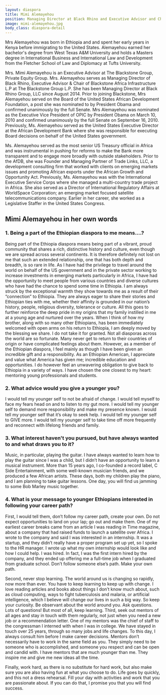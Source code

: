 ```yaml
---
layout: diaspora
title: Mimi Alemayehou 
position: Managing Director at Black Rhino and Executive Advisor and Chair of Blackstone Africa Infrastructure LP
image: mimi-alemayehou.jpg
body_class: diaspora-detail
---
```


Mrs Alemayehou was born in Ethiopia and and spent her early years in Kenya before immigrating to the United States. Alemayehou earned her bachelor's degree from West Texas A&M University and holds a Masters degree in International Business and International Law and Development from the Fletcher School of Law and Diplomacy at Tufts University. 

Mrs. Mimi Alemayehou is an Executive Advisor at The Blackstone Group, Private Equity Group. Mrs. Alemayehou serves as Managing Director of Black Rhino, Executive Advisor & Chair of Blackstone Africa Infrastructure L.P at The Blackstone Group L.P. She has been Managing Director at Black Rhino Group, LLC since August 2014. Prior to joining Blackstone, Mrs Alemayehou served on the Board of the United States African Development Foundation, a post she was nominated to by President Obama and confirmed unanimously by the full Senate. Mrs Alemayehou was nominated as the Executive Vice President of OPIC by President Obama on March 10, 2010 and confirmed unanimously by the full Senate on September 16, 2010. Previously, Ms. Alemayehou served as the United States Executive Director at the African Development Bank where she was responsible for executing Board decisions on behalf of the United States government. 

Ms. Alemayehou served as the most senior US Treasury official in Africa and was instrumental in pushing for reforms to make the Bank more transparent and to engage more broadly with outside stakeholders. Prior to the AfDB, she was Founder and Managing Partner of Trade Links, LLC, a development consulting firm that worked with clients on emerging markets issues and promoting African exports under the African Growth and Opportunity Act. Previously, Ms. Alemayehou was with the International Executive Service Corps where she managed a multi-country trade project in Africa. She also served as a Director of International Regulatory Affairs at WorldSpace Corporation; an emerging market focused satellite telecommunications company. Earlier in her career, she worked as a Legislative Staffer in the United States Congress.

## Mimi Alemayehou in her own words

### 1.	Being a part of the Ethiopian diaspora to me means....?
Being part of the Ethiopia diaspora means being part of a vibrant, proud community that shares a rich, distinctive history and culture, even though we are spread across several continents. It is therefore definitely not lost on me that such an extended relationship, one that has both depth and breadth, is so rare in life. As I have had the privilege to travel around the world on behalf of the US government and in the private sector working to increase investments in emerging markets particularly in Africa, I have had the opportunity to meet people from various countries and diverse cultures who have had the chance to spend some time in Ethiopia. I am always struck by the exceptional warmth they show towards me as a result of their “connection” to Ethiopia. They are always eager to share their stories and Ethiopian ties with me, whether their affinity is grounded in our nation’s history, people, religious diversity, tolerance or culture. All this goes to further reinforce the deep pride in my origins that my family instilled in me at a young age and nurtured over the years. When I think of how my brother, along with so many other Ethiopians, has been immediately welcomed with open arms on his return to Ethiopia, I am deeply moved by the blessing we share. I do not take it for granted. Not all diasporas across the world are so fortunate. Many never get to return to their countries of origin or have complicated feelings about them.  However, as a member of the Ethiopian diaspora, I feel mainly as though I have been given an incredible gift and a responsibility. As an Ethiopian American, I appreciate and value what America has given me; incredible education and opportunities. I do however feel an unwavering obligation to give back to Ethiopia in a variety of ways. I have chosen the one closest to my heart: mentoring young professionals and students. 

### 2.	What advice would you give a younger you?
I would tell my younger self to not be afraid of change.  I would tell myself to face my fears head on and to listen to my gut more.  I would tell my younger self to demand more responsibility and make my presence known.  I would tell my younger self that it’s okay to seek help.  I would tell my younger self to GIVE more. I would tell my younger self to take time off more frequently and reconnect with lifelong friends and family.  

### 3.	What interest haven't you pursued, but have always wanted to and what draws you to it? 
Music, in particular, playing the guitar. I have always wanted to learn how to play the guitar since I was a child, but I didn’t have an opportunity to learn a musical instrument. More than 15 years ago, I co-founded a record label, C Side Entertainment, with some well-known musician friends, and we produced a few African artists.   These days, both my children play the piano, and I am planning to take guitar lessons. One day, you will find us jamming to some Bob Marley music together.  

### 4.	What is your message to younger Ethiopians interested in following your career path?
First, I would tell them, don’t follow my career path, create your own. Do not expect opportunities to land on your lap; go out and make them. One of my earliest career breaks came from an article I was reading in Time magazine, about a company that had raised funds to launch a satellite over Africa. I wrote to the company and said I was interested in an internship. It was a startup, and they didn’t really have a proper program set up yet, so I spoke to the HR manager. I wrote up what my own internship would look like and how I could help. I was hired. In fact, I was the first intern hired by the company, and they ended up offering me a full-time job when I graduated from graduate school. Don’t follow someone else’s path. Make your own path.

Second, never stop learning. The world around us is changing so rapidly, now more than ever.  You have to keep learning to keep up with change. I love reading articles and books about things I don’t know much about, such as cloud computing, ways to fight tuberculosis and malaria, or artificial intelligence, which I believe will change our lives in such a big way. So keep your curiosity. Be observant about the world around you. Ask questions. Lots of questions! But most of all, keep learning. 
Third, seek out mentors of all ages and stay in touch with them regularly, not just when you need a new job or a recommendation letter. One of my mentors was the chief of staff to the congressman I interned with when I was in college. We have stayed in touch over 25 years, through so many jobs and life changes. To this day, I always consult him before I make career decisions. Mentors don’t necessarily have to work in the same field as you. They simply need to be someone who is accomplished, and someone you respect and can be open and candid with. I have mentors that are much younger than me. They inspire me and give me new ideas all the time.  

Finally, work hard, as there is no substitute for hard work, but also make sure you are also having fun at what you choose to do. Life goes by quickly, and this not a dress rehearsal. Fill your day with activities and work that you are passionate about. If you can do that, I promise you that you will find success.  
